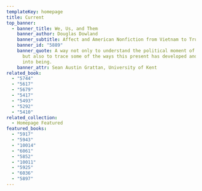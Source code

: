 ```yaml
---
templateKey: homepage
title: Current
top_banner:
  - banner_title: We, Us, and Them
    banner_author: Douglas Dowland
    banner_subtitle: Affect and American Nonfiction from Vietnam to Trump
    banner_id: "5889"
    banner_quote: A way not only to understand the political moment of the present
      but also to trace some of the ways this present has developed and come
      into being.
    banner_attr: Sean Austin Grattan, University of Kent
related_book:
  - "5744"
  - "5617"
  - "5679"
  - "5417"
  - "5493"
  - "5292"
  - "5410"
related_collection:
  - Homepage Featured
featured_books:
  - "5917"
  - "5943"
  - "10014"
  - "6061"
  - "5852"
  - "10011"
  - "5925"
  - "6036"
  - "5897"
---
```

